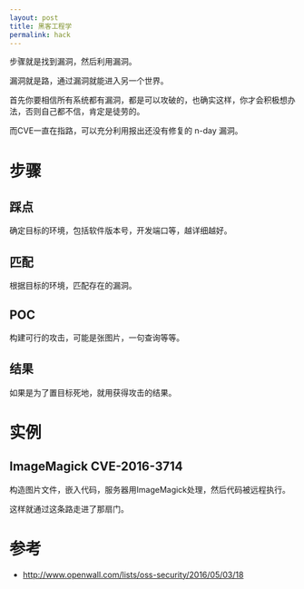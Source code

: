 ```yaml
---
layout: post
title: 黑客工程学
permalink: hack
---
```


步骤就是找到漏洞，然后利用漏洞。

漏洞就是路，通过漏洞就能进入另一个世界。

首先你要相信所有系统都有漏洞，都是可以攻破的，也确实这样，你才会积极想办法，否则自己都不信，肯定是徒劳的。

而CVE一直在指路，可以充分利用报出还没有修复的 n-day 漏洞。

# 步骤

## 踩点
确定目标的环境，包括软件版本号，开发端口等，越详细越好。

## 匹配
根据目标的环境，匹配存在的漏洞。

## POC
构建可行的攻击，可能是张图片，一句查询等等。

## 结果
如果是为了置目标死地，就用获得攻击的结果。

# 实例

## ImageMagick CVE-2016-3714
构造图片文件，嵌入代码，服务器用ImageMagick处理，然后代码被远程执行。

这样就通过这条路走进了那扇门。







# 参考
* http://www.openwall.com/lists/oss-security/2016/05/03/18
